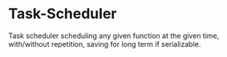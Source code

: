 # Task-Scheduler
Task scheduler scheduling any given function at the given time, with/without repetition, saving for long term if serializable.
